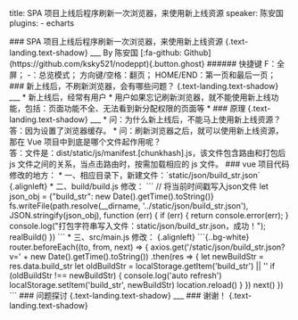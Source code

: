 title: SPA 项目上线后程序刷新一次浏览器，来使用新上线资源
speaker: 陈安国
plugins:
    - echarts

<slide class="bg-black-blue aligncenter" image="https://source.unsplash.com/C1HhAQrbykQ/ .dark">
### SPA 项目上线后程序刷新一次浏览器，来使用新上线资源 {.text-landing.text-shadow}
___
By 陈安国
[:fa-github: Github](https://github.com/ksky521/nodeppt){.button.ghost}
###### 快捷键
F：全屏；
-：总览模式；
方向键/空格：翻页；
HOME/END：第一页和最后一页；


<slide class="bg-black-blue aligncenter" image="https://source.unsplash.com/C1HhAQrbykQ/ .dark">
### 新上线后，不刷新浏览器，会有哪些问题？ {.text-landing.text-shadow}
___
* 新上线后，经常有用户
* 用户如果忘记刷新浏览器，就不能使用新上线功能，包括：页面功能不全、无法看到新分配权限的页面等
*

<slide class="bg-black-blue aligncenter" image="https://source.unsplash.com/C1HhAQrbykQ/ .dark">
### 原理 {.text-landing.text-shadow}
___
* 问：为什么新上线后，不能马上使用新上线资源？<br/>
  答：因为设置了浏览器缓存。
* 问：刷新浏览器之后，就可以使用新上线资源，那在 Vue 项目中到底是哪个文件起作用呢？<br/>
  答：文件是：dist/static/js/manifest.[chunkhash].js，该文件包含路由和打包后 js 文件之间的关系，当点击路由时，按需加载相应的 js 文件。

<slide class="bg-black-blue aligncenter" image="https://source.unsplash.com/C1HhAQrbykQ/ .dark">
<style>
    pre {
        background: lightyellow !important;
    }
</style>
### vue 项目代码修改的地方：
* 一、相应目录下，新建文件：`static/json/build_str.json`
{.alignleft}
* 二、build/build.js 修改：
```
// 将当前时间戳写入json文件
let json_obj = {"build_str": new Date().getTime().toString()}
fs.writeFile(path.resolve(__dirname, '../static/json/build_str.json'), JSON.stringify(json_obj), function (err) {
    if (err) {
        return console.error(err);
    }
    console.log("打包字符串写入文件：static/json/build_str.json，成功！");
    realBuild()
})
```
* 三、src/main.js 修改：
{.alignleft}
```{..bg-white}
router.beforeEach((to, from, next) => {
    axios.get('/static/json/build_str.json?v=' + new Date().getTime().toString())
        .then(res => {
            let newBuildStr = res.data.build_str
            let oldBuildStr = localStorage.getItem('build_str') || ''
            if (oldBuildStr !== newBuildStr) {
                console.log('auto refresh')
                localStorage.setItem('build_str', newBuildStr)
                location.reload()
            }
        })
    next()
})
```

<slide class="bg-black-blue aligncenter" image="https://source.unsplash.com/C1HhAQrbykQ/ .dark">
### 问题探讨 {.text-landing.text-shadow}
___
### 谢谢！ {.text-landing.text-shadow}

